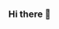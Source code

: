 ### Hi there 👋

<!--
**Wyretski/Wyretski** is a ✨ _special_ ✨ repository because its `README.md` (this file) appears on your GitHub profile.

Here are some ideas to get you started:

### I'm Wyretski (the W and y are silent)!
### Please ignore my obsession with anthro animals, I think it's a result of childhood brain damage.
### I'm literate in HTML, CSS, Javascript, Python, C++, and a small bit of Lua.
-->
